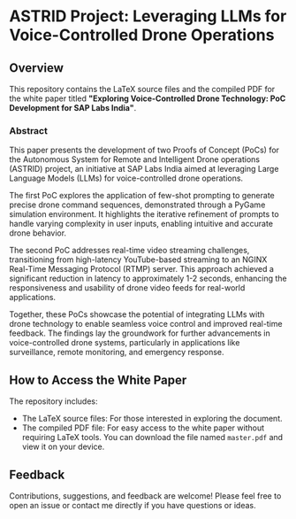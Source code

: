 # ASTRID Project: Leveraging LLMs for Voice-Controlled Drone Operations

## Overview
This repository contains the LaTeX source files and the compiled PDF for the white paper titled **"Exploring Voice-Controlled Drone Technology: PoC Development for SAP Labs India"**.

### Abstract
This paper presents the development of two Proofs of Concept (PoCs) for the Autonomous System for Remote and Intelligent Drone operations (ASTRID) project, an initiative at SAP Labs India aimed at leveraging Large Language Models (LLMs) for voice-controlled drone operations.

The first PoC explores the application of few-shot prompting to generate precise drone command sequences, demonstrated through a PyGame simulation environment. It highlights the iterative refinement of prompts to handle varying complexity in user inputs, enabling intuitive and accurate drone behavior.

The second PoC addresses real-time video streaming challenges, transitioning from high-latency YouTube-based streaming to an NGINX Real-Time Messaging Protocol (RTMP) server. This approach achieved a significant reduction in latency to approximately 1-2 seconds, enhancing the responsiveness and usability of drone video feeds for real-world applications.

Together, these PoCs showcase the potential of integrating LLMs with drone technology to enable seamless voice control and improved real-time feedback. The findings lay the groundwork for further advancements in voice-controlled drone systems, particularly in applications like surveillance, remote monitoring, and emergency response.

## How to Access the White Paper
The repository includes:

- The LaTeX source files: For those interested in exploring the document.
- The compiled PDF file: For easy access to the white paper without requiring LaTeX tools. You can download the file named `master.pdf` and view it on your device.

## Feedback
Contributions, suggestions, and feedback are welcome! Please feel free to open an issue or contact me directly if you have questions or ideas.
